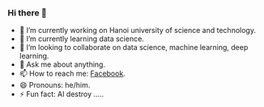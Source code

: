 ### Hi there 👋

- 🔭 I’m currently working on Hanoi university of science and technology.
- 🌱 I’m currently learning data science.
- 👯 I’m looking to collaborate on data science, machine learning, deep learning.
- 💬 Ask me about anything.
- 📫 How to reach me: [Facebook](https://www.facebook.com/profile.php?id=100025327176748).
- 😄 Pronouns: he/him.
- ⚡ Fun fact: AI destroy .....
